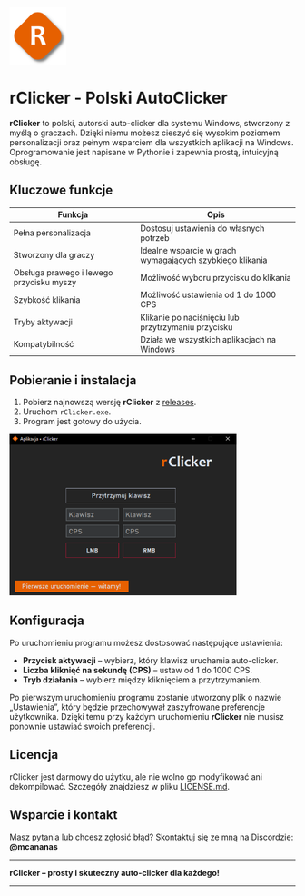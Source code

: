 <img src="./Ikona.png" alt="~" width="100" height="100">

# rClicker - Polski AutoClicker

**rClicker** to polski, autorski auto-clicker dla systemu Windows, stworzony z myślą o graczach. Dzięki niemu możesz cieszyć się wysokim poziomem personalizacji oraz pełnym wsparciem dla wszystkich aplikacji na Windows. Oprogramowanie jest napisane w Pythonie i zapewnia prostą, intuicyjną obsługę.

## Kluczowe funkcje

| Funkcja | Opis |
|---------|------|
| Pełna personalizacja | Dostosuj ustawienia do własnych potrzeb |
| Stworzony dla graczy | Idealne wsparcie w grach wymagających szybkiego klikania |
| Obsługa prawego i lewego przycisku myszy | Możliwość wyboru przycisku do klikania |
| Szybkość klikania | Możliwość ustawienia od 1 do 1000 CPS |
| Tryby aktywacji | Klikanie po naciśnięciu lub przytrzymaniu przycisku |
| Kompatybilność | Działa we wszystkich aplikacjach na Windows |

## Pobieranie i instalacja

1. Pobierz najnowszą wersję **rClicker** z [releases](https://github.com/mcAnanas/rClicker/releases).
2. Uruchom `rClicker.exe`.
3. Program jest gotowy do użycia.


<img src="./Screenshot.png" alt="~" width="400" height="284">

## Konfiguracja

Po uruchomieniu programu możesz dostosować następujące ustawienia:
- **Przycisk aktywacji** – wybierz, który klawisz uruchamia auto-clicker.
- **Liczba kliknięć na sekundę (CPS)** – ustaw od 1 do 1000 CPS.
- **Tryb działania** – wybierz między kliknięciem a przytrzymaniem.

Po pierwszym uruchomieniu programu zostanie utworzony plik o nazwie „Ustawienia”, który będzie przechowywał zaszyfrowane preferencje użytkownika. Dzięki temu przy każdym uruchomieniu **rClicker** nie musisz ponownie ustawiać swoich preferencji.

## Licencja

rClicker jest darmowy do użytku, ale nie wolno go modyfikować ani dekompilować. Szczegóły znajdziesz w pliku [LICENSE.md](./LICENSE.md).

## Wsparcie i kontakt

Masz pytania lub chcesz zgłosić błąd? Skontaktuj się ze mną na Discordzie: **@mcananas**

---
**rClicker – prosty i skuteczny auto-clicker dla każdego!**

---

